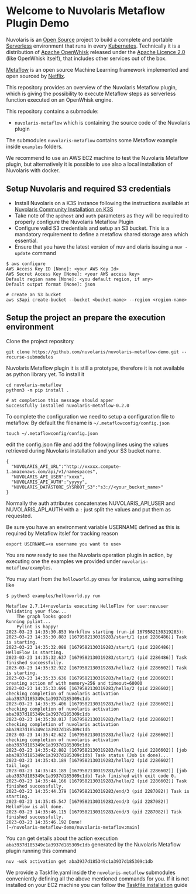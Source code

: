 <!--
  ~ Licensed to the Apache Software Foundation (ASF) under one
  ~ or more contributor license agreements.  See the NOTICE file
  ~ distributed with this work for additional information
  ~ regarding copyright ownership.  The ASF licenses this file
  ~ to you under the Apache License, Version 2.0 (the
  ~ "License"); you may not use this file except in compliance
  ~ with the License.  You may obtain a copy of the License at
  ~
  ~   http://www.apache.org/licenses/LICENSE-2.0
  ~
  ~ Unless required by applicable law or agreed to in writing,
  ~ software distributed under the License is distributed on an
  ~ "AS IS" BASIS, WITHOUT WARRANTIES OR CONDITIONS OF ANY
  ~ KIND, either express or implied.  See the License for the
  ~ specific language governing permissions and limitations
  ~ under the License.
  ~
-->
# Welcome to Nuvolaris Metaflow Plugin Demo

Nuvolaris is an [Open Source](https://opensource.org/) project to build a complete and portable [Serverless](https://martinfowler.com/articles/serverless.html) environment that runs in every [Kubernetes](https://kubernetes.io/). Technically it is a distribution of [Apache OpenWhisk](https://openwhisk.apache.org) released under the [Apache Licence 2.0](LICENSE) (like OpenWhisk itself), that includes other services out of the box.

[Metaflow](https://outerbounds.com) is an open source Machine Learning framework implemented and open sourced by [Netflix](https://github.com/Netflix/metaflow).

This repository provides an overview of the Nuvolaris Metaflow plugin, which is giving the possibility to execute Metaflow steps as serverless function executed on an OpenWhisk engine.

This repository contains a submodule:

- `nuvolaris-metaflow` which is containing the source code of the Nuvolaris plugin

The submodules `nuvolaris-metaflow` contains some Metaflow example inside `examples` folders.

We recommend to use an AWS EC2 machine to test the Nuvolaris Metaflow plugin, but alternatively it is possible to use also a local installation of Nuvolaris with docker. 

## Setup Nuvolaris and required S3 credentials

- Install Nuvolaris on a K3S instance following the instructions available at [Nuvolaris Community Installation on K3S](https://nuvolaris.github.io/nuvolaris/3.0.0/installation/prereq-k3s.html)
- Take note of the `apihost` and `auth` parameters as they will be required to properly configure the Nuvolaris Metaflow Plugin
- Configure valid S3 credentials and setup an S3 bucket. This is a mandatory requirement to define a metaflow shared storage area which essential.
- Ensure that you have the latest version of nuv and olaris issuing a `nuv -update` command

```
$ aws configure
AWS Access Key ID [None]: <your AWS Key Id>
AWS Secret Access Key [None]: <your AWS access key>
Default region name [None]: <you default region, if any>
Default output format [None]: json

# create an S3 bucket
aws s3api create-bucket --bucket <bucket-name> --region <region-name>
```

## Setup the project an prepare the execution environment

Clone the project repository

```
git clone https://github.com/nuvolaris/nuvolaris-metaflow-demo.git --recurse-submodules
```

Nuvolaris Metaflow plugin it is still a prototype, therefore it is not available as python library yet. To install it

```
cd nuvolaris-metaflow
python3 -m pip install .

# at completion this message should apper
Successfully installed nuvolaris-metaflow-0.2.0
```

To complete the configuration we need to setup a configuration file to metaflow. By default the filename is `~/.metaflowconfig/config.json`

```
touch ~/.metaflowconfig/config.json
```

edit the config.json file and add the followjng lines using the values retrieved during Nuvolaris installation and your S3 bucket name.

```
{
  "NUVOLARIS_API_URL":"http://xxxxx.compute-1.amazonaws.com/api/v1/namespaces",
  "NUVOLARIS_API_USER":"xxxx",
  "NUVOLARIS_API_AUTH":"yyyyy",
  "NUVOLARIS_DATASTORE_SYSROOT_S3":"s3://<your_bucket_name>"
}
```

Normally the auth attributes concatenates NUVOLARIS_API_USER and NUVOLARIS_API_AUTH with a `:` just split the values and put them as requested.

Be sure you have an environment variable USERNAME defined as this is required by Metaflow itslef for tracking reason
```
export USERNAME=<a username you want to use>
```

You are now ready to see the Nuvolaris operation plugin in action, by executing one the examples we provided under `nuvolaris-metaflow/examples`.

You may start from the `helloworld.py` ones for instance, using something like

```
$ python3 examples/helloworld.py run

Metaflow 2.7.14+nuvolaris executing HelloFlow for user:nuvuser
Validating your flow...
    The graph looks good!
Running pylint...
    Pylint is happy!
2023-03-23 14:35:30.853 Workflow starting (run-id 1679582130319283):
2023-03-23 14:35:30.883 [1679582130319283/start/1 (pid 2286486)] Task is starting.
2023-03-23 14:35:32.088 [1679582130319283/start/1 (pid 2286486)] HelloFlow is starting.
2023-03-23 14:35:32.637 [1679582130319283/start/1 (pid 2286486)] Task finished successfully.
2023-03-23 14:35:32.922 [1679582130319283/hello/2 (pid 2286602)] Task is starting.
2023-03-23 14:35:33.636 [1679582130319283/hello/2 (pid 2286602)] creating action mf with memory=256 and timeout=60000
2023-03-23 14:35:33.696 [1679582130319283/hello/2 (pid 2286602)] checking completion of nuvolaris activation aba3937d185349c1a3937d185309c1db
2023-03-23 14:35:35.406 [1679582130319283/hello/2 (pid 2286602)] checking completion of nuvolaris activation aba3937d185349c1a3937d185309c1db
2023-03-23 14:35:38.017 [1679582130319283/hello/2 (pid 2286602)] checking completion of nuvolaris activation aba3937d185349c1a3937d185309c1db
2023-03-23 14:35:42.622 [1679582130319283/hello/2 (pid 2286602)] checking completion of nuvolaris activation aba3937d185349c1a3937d185309c1db
2023-03-23 14:35:42.882 [1679582130319283/hello/2 (pid 2286602)] [job aba3937d185349c1a3937d185309c1db] Task status (Job is done)...
2023-03-23 14:35:43.189 [1679582130319283/hello/2 (pid 2286602)] tail_logs
2023-03-23 14:35:43.189 [1679582130319283/hello/2 (pid 2286602)] [job aba3937d185349c1a3937d185309c1db] Task finished with exit code 0.
2023-03-23 14:35:44.166 [1679582130319283/hello/2 (pid 2286602)] Task finished successfully.
2023-03-23 14:35:44.379 [1679582130319283/end/3 (pid 2287082)] Task is starting.
2023-03-23 14:35:45.547 [1679582130319283/end/3 (pid 2287082)] HelloFlow is all done.
2023-03-23 14:35:46.115 [1679582130319283/end/3 (pid 2287082)] Task finished successfully.
2023-03-23 14:35:46.192 Done!
[~/nuvolaris-metaflow-demo/nuvolaris-metaflow:main]
```

You can get details about the action execution `aba3937d185349c1a3937d185309c1db` generated by the Nuvolaris Metaflow plugin running this command
```
nuv -wsk activation get aba3937d185349c1a3937d185309c1db
```

We provide a Taskfile.yaml inside the `nuvolaris-metaflow` submodules conveniently defining all the above mentioned commands for you. If it is not installed on your EC2 machine you can follow the [Taskfile installation](https://taskfile.dev/installation/) guide
